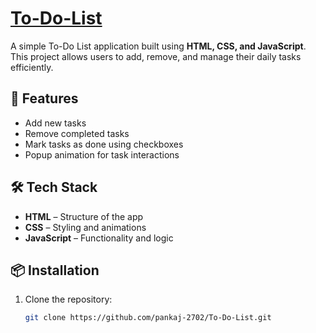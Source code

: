 # [To-Do-List](https://github.com/pankaj-2702/To-Do-List/)

A simple To-Do List application built using **HTML, CSS, and JavaScript**.  
This project allows users to add, remove, and manage their daily tasks efficiently.

## 🚀 Features
- Add new tasks  
- Remove completed tasks  
- Mark tasks as done using checkboxes  
- Popup animation for task interactions  

## 🛠️ Tech Stack
- **HTML** – Structure of the app  
- **CSS** – Styling and animations  
- **JavaScript** – Functionality and logic  

## 📦 Installation
1. Clone the repository:
   ```bash
   git clone https://github.com/pankaj-2702/To-Do-List.git
